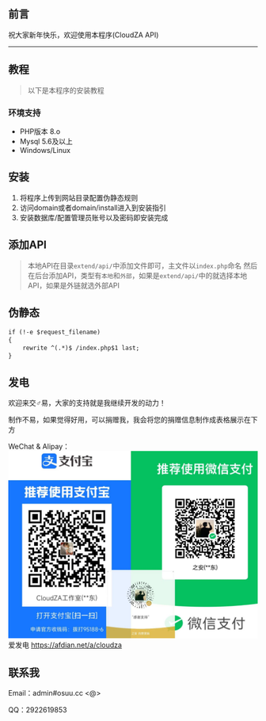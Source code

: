 ## 前言
祝大家新年快乐，欢迎使用本程序(CloudZA API)

----

## 教程
> 以下是本程序的安装教程
### 环境支持
- PHP版本 8.o
- Mysql 5.6及以上
- Windows/Linux

## 安装
1. 将程序上传到网站目录配置伪静态规则
2. 访问domain或者domain/install进入到安装指引
3. 安装数据库/配置管理员账号以及密码即安装完成

## 添加API
> 本地API在目录`extend/api/`中添加文件即可，主文件以`index.php`命名
> 然后在后台添加API，类型有`本地`和`外部`，如果是`extend/api/`中的就选择本地API，如果是外链就选外部API

## 伪静态
```nginx
if (!-e $request_filename)
{
    rewrite ^(.*)$ /index.php$1 last;
}
```

## 发电
欢迎来交♂易，大家的支持就是我继续开发的动力！

制作不易，如果觉得好用，可以捐赠我，我会将您的捐赠信息制作成表格展示在下方

WeChat & Alipay：
![img_2.png](img_2.png)
爱发电 https://afdian.net/a/cloudza

## 联系我

Email：admin#osuu.cc <@>

QQ：2922619853
